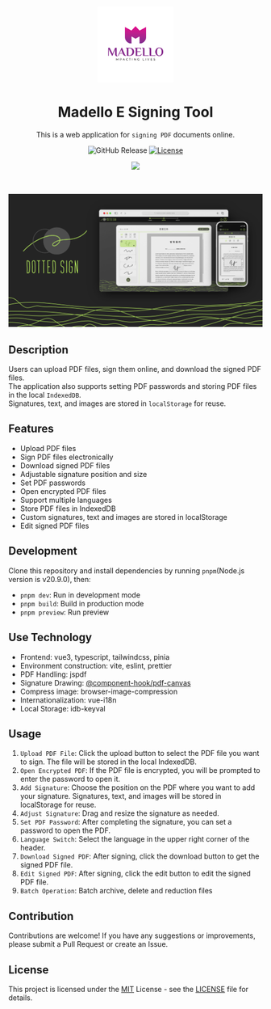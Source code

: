 <p align="center">
  <img src="./public/logo.png" height="150">
</p>

<h1 align="center">Madello E Signing Tool</h1>

<p align="center">
  This is a web application for <code>signing PDF</code> documents online.
</p>

<p align="center">
  <img alt="GitHub Release" src="https://img.shields.io/github/v/release/tzuyi0817/PDF-signature?label=%20&color=%23B7EC5D">
  <a href="https://github.com/tzuyi0817/pdf-signature/blob/master/LICENSE">
    <img src="https://img.shields.io/github/license/tzuyi0817/pdf-signature?color=%23B7EC5D" alt="License">
  </a>
</p>

<p align="center">
  <a href="https://pdf-signature-puce.vercel.app">
    <img src="https://img.shields.io/badge/pdf--signature-demo-%23B7EC5D?style=for-the-badge" />
  </a>
</p>

<br>

![image](./public/cover.jpg)

## Description

Users can upload PDF files, sign them online, and download the signed PDF files.  
The application also supports setting PDF passwords and storing PDF files in the local `IndexedDB`.  
Signatures, text, and images are stored in `localStorage` for reuse.

## Features

- Upload PDF files
- Sign PDF files electronically
- Download signed PDF files
- Adjustable signature position and size
- Set PDF passwords
- Open encrypted PDF files
- Support multiple languages
- Store PDF files in IndexedDB
- Custom signatures, text and images are stored in localStorage
- Edit signed PDF files

## Development

Clone this repository and install dependencies by running `pnpm`(Node.js version is v20.9.0), then:

- `pnpm dev`: Run in development mode
- `pnpm build`: Build in production mode
- `pnpm preview`: Run preview

## Use Technology

- Frontend: vue3, typescript, tailwindcss, pinia
- Environment construction: vite, eslint, prettier
- PDF Handling: jspdf
- Signature Drawing: [@component-hook/pdf-canvas](https://github.com/tzuyi0817/component-hook/tree/master/packages/pdf-canvas#readme)
- Compress image: browser-image-compression
- Internationalization: vue-i18n
- Local Storage: idb-keyval

## Usage

1. `Upload PDF File`: Click the upload button to select the PDF file you want to sign. The file will be stored in the local IndexedDB.
2. `Open Encrypted PDF`: If the PDF file is encrypted, you will be prompted to enter the password to open it.
3. `Add Signature`: Choose the position on the PDF where you want to add your signature. Signatures, text, and images will be stored in localStorage for reuse.
4. `Adjust Signature`: Drag and resize the signature as needed.
5. `Set PDF Password`: After completing the signature, you can set a password to open the PDF.
6. `Language Switch`: Select the language in the upper right corner of the header.
7. `Download Signed PDF`: After signing, click the download button to get the signed PDF file.
8. `Edit Signed PDF`: After signing, click the edit button to edit the signed PDF file.
9. `Batch Operation`: Batch archive, delete and reduction files

## Contribution

Contributions are welcome! If you have any suggestions or improvements, please submit a Pull Request or create an Issue.

## License

This project is licensed under the [MIT](https://opensource.org/licenses/MIT) License - see the [LICENSE](./LICENSE) file for details.
